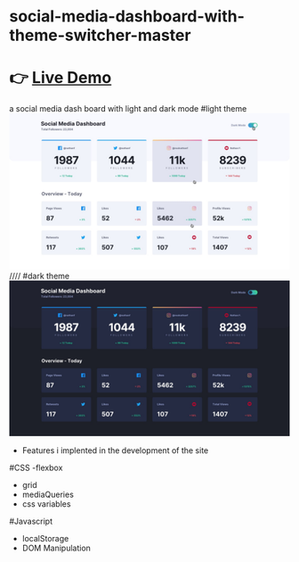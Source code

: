 # social-media-dashboard-with-theme-switcher-master
# 👉 <a href="https://victor-cody.github.io/social-media-dashboard-with-theme-switcher-master/"> Live Demo </a>
a social media dash board with light and dark mode
#light theme
<img src="active-states-light.jpg" alt="site apprence while in light mode">
////
#dark theme
<img src="desktop-design-dark.jpg" alt="site apprence while in dark mode">
- Features i implented in the development of the site 

#CSS
-flexbox
- grid
- mediaQueries
- css variables

#Javascript 
- localStorage
- DOM Manipulation
